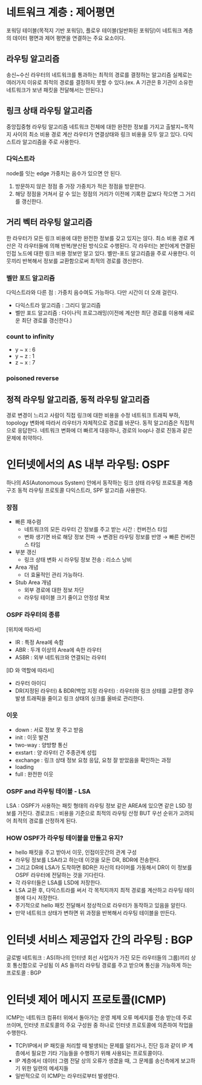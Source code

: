 # 네트워크 계층 : 제어평면
포워딩 테이블(목적지 기반 포워딩), 플로우 테이블(일반화된 포워딩)이 네트워크 계층의 데이터 평면과 제어 평면을 연결하는 주요 요소이다.

## 라우팅 알고리즘
송신~수신 라우터의 네트워크를 통과하는 최적의 경로를 결정하는 알고리즘
실제로는 여러가지 이유로 최적의 경로를 결정하지 못할 수 있다.(ex. A 기관은 B 기관이 소유한 네트워크가 보낸 패킷을 전달해서는 안된다.)

## 링크 상태 라우팅 알고리즘
중앙집중형 라우팅 알고리즘
네트워크 전체에 대한 완전한 정보를 가지고 출발지~목적지 사이의 최소 비용 경로 계산
라우터가 연결상태와 링크 비용을 모두 알고 있다.
다익스트라 알고리즘을 주로 사용한다.

### 다익스트라
node를 잇는 edge 가중치는 음수가 있으면 안 된다.

1. 방문하지 않은 정점 중 가장 가중치가 적은 정점을 방문한다.
2. 해당 정점을 거쳐서 갈 수 있는 정점의 거리가 이전에 기록한 값보다 작으면 그 거리를 갱신한다.

## 거리 벡터 라우팅 알고리즘
한 라우터가 모든 링크 비용에 대한 완전한 정보를 갖고 있지는 않다.
최소 비용 경로 계산은 각 라우터들에 의해 반복/분산된 방식으로 수행된다.
각 라우터는 본인에게 연결된 인접 노드에 대한 링크 비용 정보만 알고 있다.
벨만-포드 알고리즘을 주로 사용한다.
이웃끼리 반복해서 정보를 교환함으로써 최적의 경로를 갱신한다.

### 벨만 포드 알고리즘
다익스트라와 다른 점 : 가중치 음수여도 가능하다. 다만 시간이 더 오래 걸린다.
- 다익스트라 알고리즘 : 그리디 알고리즘
- 벨만 포드 알고리즘 : 다이나믹 프로그래밍(이전에 계산한 최단 경로를 이용해 새로운 최단 경로를 갱신한다.)

### count to infinity
- y ~ x : 6
- y ~ z : 1
- z ~ x : 7

### poisoned reverse

## 정적 라우팅 알고리즘, 동적 라우팅 알고리즘
경로 변경이 느리고 사람이 직접 링크에 대한 비용을 수정
네트워크 트래픽 부하, topology 변화에 따라서 라우터가 자체적으로 경로를 바꾼다. 
동적 알고리즘은 직접적으로 응답한다. 네트워크 변화에 더 빠르게 대응하나, 경로의 loop나 경로 진동과 같은 문제에 취약하다.

# 인터넷에서의 AS 내부 라우팅: OSPF
하나의 AS(Autonomous System) 안에서 동작하는 링크 상태 라우팅 프로토콜
계층 구조 동적 라우팅 프로토콜
다익스트라, SPF 알고리즘 사용한다.

### 장점
- 빠른 재수렴
    - 네트워크의 모든 라우터 간 정보를 주고 받는 시간 : 컨버전스 타임
    - 변화 생기면 바로 해당 정보 전파 → 변경된 라우팅 정보를 반영 → 빠른 컨버전스 타임
- 부분 갱신
    - 링크 상태 변화 시 라우팅 정보 전송 : 리소스 낭비
- Area 개념
    - 더 효율적인 관리 가능하다.
- Stub Area 개념
    - 외부 경로에 대한 정보 차단
    - 라우팅 테이블 크기 줄이고 안정성 확보

### OSPF 라우터의 종류
[위치에 따라서]
- IR : 특정 Area에 속함
- ABR  : 두개 이상의 Area에 속한 라우터
- ASBR : 외부 네트워크와 연결되는 라우터

[ID 와 역할에 따라서]
- 라우터 아이디
- DR(지정된 라우터) & BDR(백업 지정 라우터) : 라우터와 링크 상태를 교환할 경우 발생 트래픽을 줄이고 링크 상태의 싱크를 올바로 관리한다.

### 이웃
- down : 서로 정보 못 주고 받음
- init : 이웃 발견
- two-way : 양방향 통신
- exstart : 양 라우터 간 주종관계 성립
- exchange : 링크 상태 정보 요청 응답, 요청 잘 받았음을 확인하는 과정
- loading
- full : 완전한 이웃

### OSPF and 라우팅 테이블 - LSA
LSA : OSPF가 사용하는 패킷 형태의 라우팅 정보
같은 AREA에 있으면 같은 LSD 정보를 가진다.
경로코드 : 비용을 기준으로 최적의 라우팅 산정 BUT 우선 순위가 고려되어 최적의 경로를 산정하게 된다.

### HOW OSPF가 라우팅 테이블을 만들고 유지?
- hello 패킷을 주고 받아서 이웃, 인접이웃간의 관계 구성
- 라우팅 정보를 LSA라고 하는데 이것을 모든 DR, BDR에 전송한다.
- 그리고 DR에 LSA가 도착하면 BDR은 자신의 타이머를 가동해서 DR이 이 정보를 OSPF 라우터에 전달하는 것을 기다린다.
- 각 라우터들은 LSA를 LSD에 저장한다.
- LSA 교환 후, 다익스트라를 써서 각 목적지까지 최적 경로를 계산하고 라우팅 테이블에 다시 저장한다.
- 주기적으로 hello 패킷 전달해서 정상적으로 라우터가 동작하고 있음을 알린다.
- 만약 네트워크 상태가 변하면 위 과정을 반복해서 라우팅 테이블을 만든다.

# 인터넷 서비스 제공업자 간의 라우팅 : BGP
글로벌 네트워크 : AS(하나의 인터넷 회선 사업자가 가진 모든 라우터들의 그룹)끼리 상호 통신함으로 구성됨
이 AS 들끼리 라우팅 경로를 주고 받으며 통신을 가능하게 하는 프로토콜 : BGP

# 인터넷 제어 메시지 프로토콜(ICMP)
ICMP는 네트워크 컴퓨터 위에서 돌아가는 운영 체제 오류 메세지를 전송 받는데 주로 쓰이며, 인터넷 프로토콜의 주요 구성원 중 하나로 인터넷 프로토콜에 의존하여 작업을 수행한다.

- TCP/IP에서 IP 패킷을 처리할 때 발생되는 문제를 알리거나, 진단 등과 같이 IP 계층에서 필요한 기타 기능들을 수행하기 위해 사용되는 프로토콜이다.
- IP 계층에서 데이터 그램 전달 상의 오류가 생겼을 때, 그 문제를 송신측에게 보고하기 위한 일련의 메세지들
- 일반적으로 이 ICMP는 라우터로부터 발생한다.